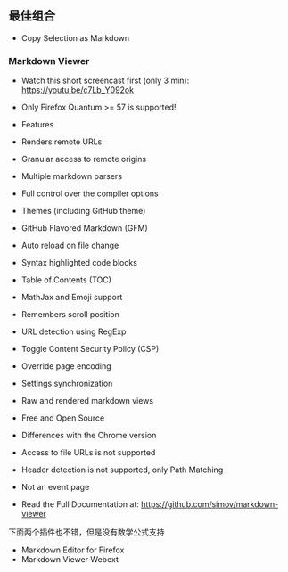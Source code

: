 


## 最佳组合

- Copy Selection as Markdown

### Markdown Viewer

- Watch this short screencast first (only 3 min): https://youtu.be/c7Lb_Y092ok

- Only Firefox Quantum >= 57 is supported!

- Features
- Renders remote URLs
- Granular access to remote origins
- Multiple markdown parsers
- Full control over the compiler options
- Themes (including GitHub theme)
- GitHub Flavored Markdown (GFM)
- Auto reload on file change
- Syntax highlighted code blocks
- Table of Contents (TOC)
- MathJax and Emoji support
- Remembers scroll position
- URL detection using RegExp
- Toggle Content Security Policy (CSP)
- Override page encoding
- Settings synchronization
- Raw and rendered markdown views
- Free and Open Source

- Differences with the Chrome version
- Access to file URLs is not supported
- Header detection is not supported, only Path Matching
- Not an event page

- Read the Full Documentation at: https://github.com/simov/markdown-viewer

下面两个插件也不错，但是没有数学公式支持
- Markdown Editor for Firefox 
- Markdown Viewer Webext
